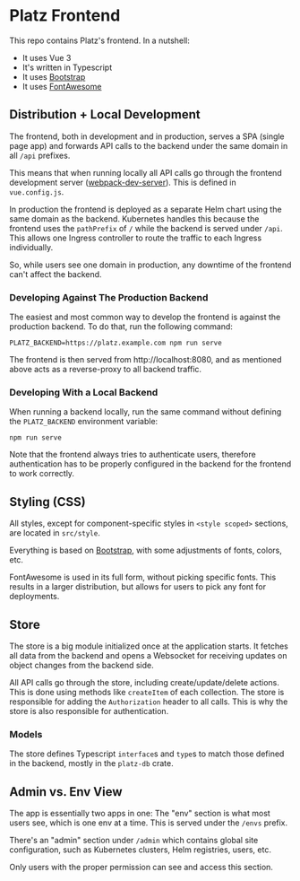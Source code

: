 # Platz Frontend

This repo contains Platz's frontend. In a nutshell:

* It uses Vue 3
* It's written in Typescript
* It uses [Bootstrap](https://getbootstrap.com/)
* It uses [FontAwesome](https://fontawesome.com/)

## Distribution + Local Development

The frontend, both in development and in production, serves a SPA (single page app) and forwards API calls to the backend under the same domain in all `/api` prefixes.

This means that when running locally all API calls go through the frontend development server ([webpack-dev-server](https://webpack.js.org/configuration/dev-server/)). This is defined in `vue.config.js`.

In production the frontend is deployed as a separate Helm chart using the same domain as the backend. Kubernetes handles this because the frontend uses the `pathPrefix` of `/` while the backend is served under `/api`. This allows one Ingress controller to route the traffic to each Ingress individually.

So, while users see one domain in production, any downtime of the frontend can't affect the backend.

### Developing Against The Production Backend

The easiest and most common way to develop the frontend is against the production backend. To do that, run the following command:

```
PLATZ_BACKEND=https://platz.example.com npm run serve
```

The frontend is then served from http://localhost:8080, and as mentioned above acts as a reverse-proxy to all backend traffic.

### Developing With a Local Backend

When running a backend locally, run the same command without defining the `PLATZ_BACKEND` environment variable:

```
npm run serve
```

Note that the frontend always tries to authenticate users, therefore authentication has to be properly configured in the backend for the frontend to work correctly.

## Styling (CSS)

All styles, except for component-specific styles in `<style scoped>` sections, are located in `src/style`.

Everything is based on [Bootstrap](https://getbootstrap.com/), with some adjustments of fonts, colors, etc.

FontAwesome is used in its full form, without picking specific fonts. This results in a larger distribution, but allows for users to pick any font for deployments.

## Store

The store is a big module initialized once at the application starts. It fetches all data from the backend and opens a Websocket for receiving updates on object changes from the backend side.

All API calls go through the store, including create/update/delete actions. This is done using methods like `createItem` of each collection. The store is responsible for adding the `Authorization` header to all calls. This is why the store is also responsible for authentication.

### Models

The store defines Typescript `interface`s and `type`s to match those defined in the backend, mostly in the `platz-db` crate.

## Admin vs. Env View

The app is essentially two apps in one: The "env" section is what most users see, which is one env at a time. This is served under the `/envs` prefix.

There's an "admin" section under `/admin` which contains global site configuration, such as Kubernetes clusters, Helm registries, users, etc.

Only users with the proper permission can see and access this section.
